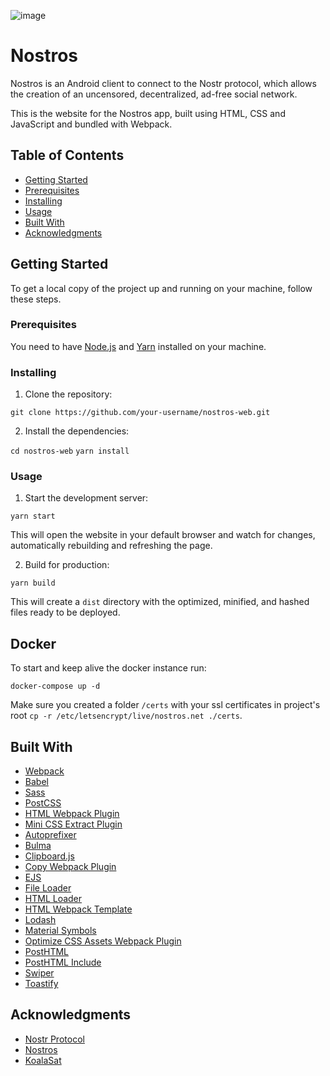 ![image](https://user-images.githubusercontent.com/4659020/220792158-e85099fa-dfed-46c9-850d-b4682b2aea6d.png)


# Nostros

Nostros is an Android client to connect to the Nostr protocol, which allows the creation of an uncensored, decentralized, ad-free social network.

This is the website for the Nostros app, built using HTML, CSS and JavaScript and bundled with Webpack.

## Table of Contents

- [Getting Started](#getting-started)
- [Prerequisites](#prerequisites)
- [Installing](#installing)
- [Usage](#usage)
- [Built With](#built-with)
- [Acknowledgments](#acknowledgments)

## Getting Started

To get a local copy of the project up and running on your machine, follow these steps.

### Prerequisites

You need to have [Node.js](https://nodejs.org/en/) and [Yarn](https://yarnpkg.com/) installed on your machine.

### Installing

1. Clone the repository:

`git clone https://github.com/your-username/nostros-web.git`

2. Install the dependencies:

`cd nostros-web`
`yarn install`

### Usage

1. Start the development server:

`yarn start`

This will open the website in your default browser and watch for changes, automatically rebuilding and refreshing the page.

2. Build for production:

`yarn build`

This will create a `dist` directory with the optimized, minified, and hashed files ready to be deployed.

## Docker

To start and keep alive the docker instance run:

`docker-compose up -d`

Make sure you created a folder `/certs` with your ssl certificates in project's root `cp -r /etc/letsencrypt/live/nostros.net ./certs`.

## Built With

- [Webpack](https://webpack.js.org/)
- [Babel](https://babeljs.io/)
- [Sass](https://sass-lang.com/)
- [PostCSS](https://postcss.org/)
- [HTML Webpack Plugin](https://github.com/jantimon/html-webpack-plugin)
- [Mini CSS Extract Plugin](https://github.com/webpack-contrib/mini-css-extract-plugin)
- [Autoprefixer](https://github.com/postcss/autoprefixer)
- [Bulma](https://bulma.io/)
- [Clipboard.js](https://clipboardjs.com/)
- [Copy Webpack Plugin](https://github.com/webpack-contrib/copy-webpack-plugin)
- [EJS](https://ejs.co/)
- [File Loader](https://github.com/webpack-contrib/file-loader)
- [HTML Loader](https://github.com/webpack-contrib/html-loader)
- [HTML Webpack Template](https://github.com/jaketrent/html-webpack-template)
- [Lodash](https://lodash.com/)
- [Material Symbols](https://danklammer.com/material-symbols/)
- [Optimize CSS Assets Webpack Plugin](https://github.com/NMFR/optimize-css-assets-webpack-plugin)
- [PostHTML](https://github.com/posthtml/posthtml)
- [PostHTML Include](https://github.com/posthtml/posthtml-include)
- [Swiper](https://swiperjs.com/)
- [Toastify](https://apvarun.github.io/toastify-js/)

## Acknowledgments

- [Nostr Protocol](https://github.com/nostr-protocol/nostr)
- [Nostros](https://github.com/KoalaSat/nostros)
- [KoalaSat](https://github.com/KoalaSat)
